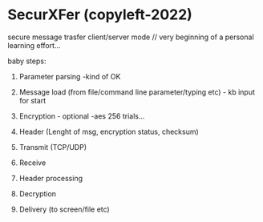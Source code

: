# SecurXFer (copyleft-2022)

secure message trasfer client/server mode // very beginning of a personal learning effort...

baby steps:


1. Parameter parsing -kind of OK

2. Message load (from file/command line parameter/typing etc) - kb input for start

3. Encryption - optional -aes 256 trials...

4. Header (Lenght of msg, encryption status, checksum)

5. Transmit (TCP/UDP)

6. Receive

7. Header processing

8. Decryption

9. Delivery (to screen/file etc)

